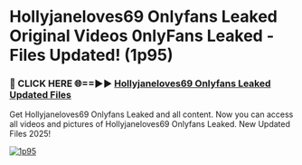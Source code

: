 # Hollyjaneloves69 Onlyfans Leaked Original Videos 0nlyFans Leaked - Files Updated! (1p95)

<h3>🔴 CLICK HERE 🌐==►► <a href="https://tinyurl.com/x26r9saj" rel="nofollow">Hollyjaneloves69 Onlyfans Leaked Updated Files</a></h3>

Get Hollyjaneloves69 Onlyfans Leaked and all content. Now you can access all videos and pictures of Hollyjaneloves69 Onlyfans Leaked. New Updated Files 2025!

[![1p95](https://i.imgur.com/LkgZPqh.gif)](https://tinyurl.com/x26r9saj)
